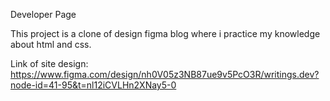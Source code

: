 Developer Page

This project is a clone of design figma blog where i practice my knowledge about html and css.

Link of site design: https://www.figma.com/design/nh0V05z3NB87ue9v5PcO3R/writings.dev?node-id=41-95&t=nl12iCVLHn2XNay5-0
